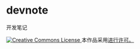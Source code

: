 # devnote
开发笔记



<a rel="license" href="http://creativecommons.org/licenses/by-nc/3.0/cn/">
<img alt="Creative Commons License" style="border-width:0" src="http://i.creativecommons.org/l/by-nc/3.0/cn/88x31.png" />
</a>本作品采用<a rel="license" href="http://creativecommons.org/licenses/by-nc/3.0/cn/" 知识共享署名-非商业性使用 3.0 中国大陆许可协议</a>进行许可。 
